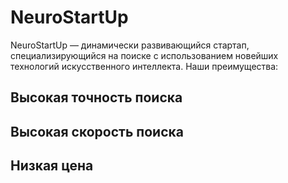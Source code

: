# NeuroStartUp
 NeuroStartUp — динамически развивающийся стартап, специализирующийся на поиске с использованием новейших технологий искусственного интеллекта. Наши преимущества:
## Высокая точность поиска

## Высокая скорость поиска

## Низкая цена